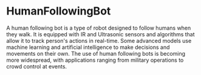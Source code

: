 # HumanFollowingBot

A human following bot is a type of robot designed to follow humans when they walk. It is equipped with IR and Ultrasonic sensors and algorithms that allow it to track person's actions in real-time. Some advanced models use machine learning and artificial intelligence to make decisions and movements on their own. The use of human following bots is becoming more widespread, with applications ranging from military operations to crowd control at events.

